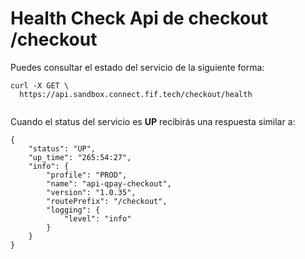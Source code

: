 # Health Check Api de checkout **/checkout**

Puedes consultar el estado del servicio de la siguiente forma:

```
curl -X GET \
  https://api.sandbox.connect.fif.tech/checkout/health
  
```

Cuando el status del servicio es **UP** recibirás una respuesta similar a:

```
{
    "status": "UP",
    "up_time": "265:54:27",
    "info": {
        "profile": "PROD",
        "name": "api-qpay-checkout",
        "version": "1.0.35",
        "routePrefix": "/checkout",
        "logging": {
            "level": "info"
        }
    }
}
```

